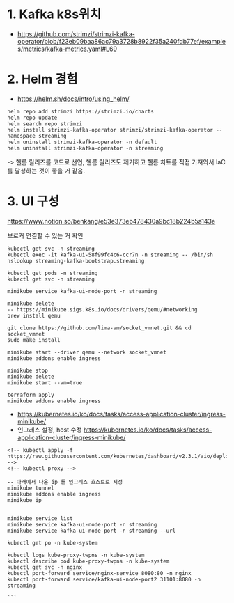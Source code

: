 
# 1. Kafka k8s위치

- <https://github.com/strimzi/strimzi-kafka-operator/blob/f23eb09baa86ac79a3728b8922f35a240fdb77ef/examples/metrics/kafka-metrics.yaml#L69>

# 2. Helm 경험

- <https://helm.sh/docs/intro/using_helm/>

```
helm repo add strimzi https://strimzi.io/charts
helm repo update
helm search repo strimzi
helm install strimzi-kafka-operator strimzi/strimzi-kafka-operator --namespace streaming
helm uninstall strimzi-kafka-operator -n default
helm uninstall strimzi-kafka-operator -n streaming
```

-> 헬름 릴리즈를 코드로 선언, 헬름 릴리즈도 제거하고 헬름 차트를 직접 가져와서 IaC 를 달성하는 것이 좋을 거 같음.

# 3. UI 구성

<https://www.notion.so/benkang/e53e373eb478430a9bc18b224b5a143e>

브로커 연결할 수 있는 거 확인

```
kubectl get svc -n streaming 
kubectl exec -it kafka-ui-58f99fc4c6-ccr7n -n streaming -- /bin/sh
nslookup streaming-kafka-bootstrap.streaming

kubectl get pods -n streaming
kubectl get svc -n streaming
```

```
minikube service kafka-ui-node-port -n streaming
```

<!-- minikube start --memory=4096 --driver=virtualbox -->
```
minikube delete
-- https://minikube.sigs.k8s.io/docs/drivers/qemu/#networking
brew install qemu

git clone https://github.com/lima-vm/socket_vmnet.git && cd socket_vmnet
sudo make install

minikube start --driver qemu --network socket_vmnet
minikube addons enable ingress

minikube stop
minikube delete
minikube start --vm=true

terraform apply
minikube addons enable ingress
```

- <https://kubernetes.io/ko/docs/tasks/access-application-cluster/ingress-minikube/>
- 인그레스 설정, host 수정 <https://kubernetes.io/ko/docs/tasks/access-application-cluster/ingress-minikube/>

````
<!-- kubectl apply -f https://raw.githubusercontent.com/kubernetes/dashboard/v2.3.1/aio/deploy/recommended.yaml -->
<!-- kubectl proxy -->

-- 아래에서 나온 ip 를 인그레스 호스트로 지정
minikube tunnel
minikube addons enable ingress
minikube ip


minikube service list
minikube service kafka-ui-node-port -n streaming
minikube service kafka-ui-node-port -n streaming --url 

kubectl get po -n kube-system

kubectl logs kube-proxy-twpns -n kube-system
kubectl describe pod kube-proxy-twpns -n kube-system
kubectl get svc -n nginx
kubectl port-forward service/nginx-service 8080:80 -n nginx
kubectl port-forward service/kafka-ui-node-port2 31101:8080 -n streaming

```
